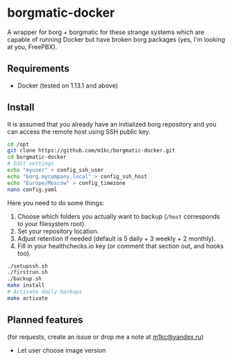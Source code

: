 # borgmatic-docker

A wrapper for borg + borgmatic for these strange systems which are capable
of running Docker but have broken borg packages (yes, I'm looking at you,
FreePBX).

## Requirements

* Docker (tested on 1.13.1 and above)

## Install

It is assumed that you already have an initialized borg repository
and you can access the remote host using SSH public key.

```sh
cd /opt
git clone https://github.com/m1kc/borgmatic-docker.git
cd borgmatic-docker
# Edit settings
echo "myuser" > config_ssh_user
echo "borg.mycompany.local" > config_ssh_host
echo "Europe/Moscow" > config_timezone
nano config.yaml
```

Here you need to do some things:

1. Choose which folders you actually want to backup (`/host` corresponds to your filesystem root).
2. Set your repository location.
3. Adjust retention if needed (default is 5 daily + 3 weekly + 2 monthly).
4. Fill in your healthchecks.io key (or comment that section out, and hooks too).

```sh
./setupssh.sh
./firstrun.sh
./backup.sh
make install
# Activate daily backups
make activate
```

## Planned features

(for requests, create an issue or drop me a note at m1kc@yandex.ru)

* Let user choose image version

